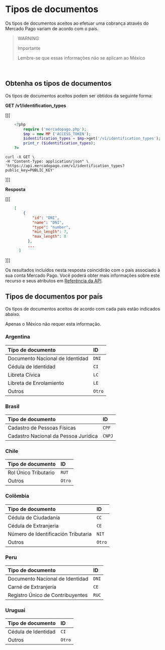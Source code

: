 
# Tipos de documentos

Os tipos de documentos aceitos ao efetuar uma cobrança através do Mercado Pago variam de acordo com o país.<br>

> WARNING
>
> Importante
>
> Lembre-se que essas informações não se aplicam ao México

<br>

## Obtenha os tipos de documentos

Os tipos de documentos aceitos podem ser obtidos da seguinte forma:

**GET /v1/identification_types**


[[[
```php
    <?php
        require ('mercadopago.php');
        $mp = new MP ('ACCESS_TOKEN');
        $identification_types = $mp->get('/v1/identification_types');
        print_r ($identification_types);
    ?>
```
```curl
curl -X GET \
-H "Content-Type: application/json" \
'https://api.mercadopago.com/v1/identification_types?public_key=PUBLIC_KEY'
```
]]]


**Resposta**


[[[
```json
    [
        {
            "id": "DNI",
            "name": "DNI",
            "type": "number",
            "min_length": 7,
            "max_length": 8
          },
          ...
      ]
```
]]]


Os resultados incluídos nesta resposta coincidirão com o país associado à sua conta Mercado Pago. Você poderá obter mais informações sobre este recurso e seus atributos em [Referência da API](https://www.mercadopago.com.br/developers/pt/reference/payment_methods/_payment_methods/get/).

## Tipos de documentos por país

Os tipos de documentos aceitos de acordo com cada país estão indicados abaixo.

Apenas o México não requer esta informação.

### Argentina

| Tipo de documento | ID |
| :--- | :--- |
| Documento Nacional de Identidad | `DNI` |
| Cédula de Identidad | `CI` |
| Libreta Cívica | `LC` |
| Libreta de Enrolamiento | `LE` |
| Outros | `Otro` |

### Brasil

| Tipo de documento | ID |
| :--- | :--- |
| Cadastro de Pessoas Físicas | `CPF` |
| Cadastro Nacional da Pessoa Jurídica | `CNPJ` |

### Chile

| Tipo de documento | ID |
| :--- | :--- |
| Rol Único Tributario | `RUT` |
| Outros | `Otro` |

### Colômbia

| Tipo de documento | ID |
| :--- | :--- |
| Cédula de Ciudadanía | `CC` |
| Cédula de Extranjeria | `CE` |
| Número de Identificación Tributaria | `NIT` |
| Outros | `Otro` |

### Peru

| Tipo de documento | ID |
| :--- | :--- |
| Documento Nacional de Identidad | `DNI` |
| Carné de Extranjería | `CE` |
| Registro Único de Contribuyentes | `RUC` |

### Uruguai

| Tipo de documento | ID |
| :--- | :--- |
| Cédula de Identidad | `CI` |
| Outros | `Otro` |

